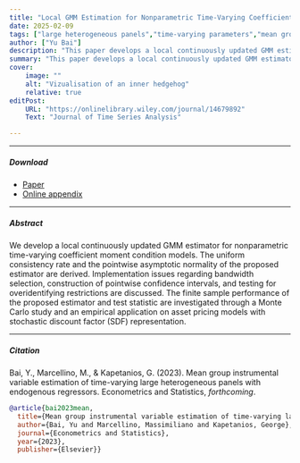 ```yaml
---
title: "Local GMM Estimation for Nonparametric Time-Varying Coefficient Moment Condition Models" 
date: 2025-02-09
tags: ["large heterogeneous panels","time-varying parameters","mean group estimator"]
author: ["Yu Bai"]
description: "This paper develops a local continuously updated GMM estimator for nonparametric time-varying coefficient moment condition models. Published in the Journal of Time Series Analysis, forthcoming." 
summary: "This paper develops a local continuously updated GMM estimator for nonparametric time-varying coefficient moment condition models." 
cover:
    image: ""
    alt: "Vizualisation of an inner hedgehog"
    relative: true
editPost:
    URL: "https://onlinelibrary.wiley.com/journal/14679892"
    Text: "Journal of Time Series Analysis"

---
```


---

##### Download

+ [Paper](https://doi.org/10.1111/jtsa.12822)
+ [Online appendix](jtsa12822-sup-0001-supinfo.pdf)

---

##### Abstract

We develop a local continuously updated GMM estimator for nonparametric time-varying coefficient moment condition models. The uniform consistency rate and the pointwise asymptotic normality of the proposed estimator are derived. Implementation issues regarding bandwidth selection, construction of pointwise confidence intervals, and testing for overidentifying restrictions are discussed. The finite sample performance of the proposed estimator and test statistic are investigated through a Monte Carlo study and an empirical application on asset pricing models with stochastic discount factor (SDF) representation.

---

##### Citation

Bai, Y., Marcellino, M., & Kapetanios, G. (2023). Mean group instrumental variable estimation of time-varying large heterogeneous panels with endogenous regressors. Econometrics and Statistics, *forthcoming*.


```BibTeX
@article{bai2023mean,
  title={Mean group instrumental variable estimation of time-varying large heterogeneous panels with endogenous regressors},
  author={Bai, Yu and Marcellino, Massimiliano and Kapetanios, George},
  journal={Econometrics and Statistics},
  year={2023},
  publisher={Elsevier}}
```
